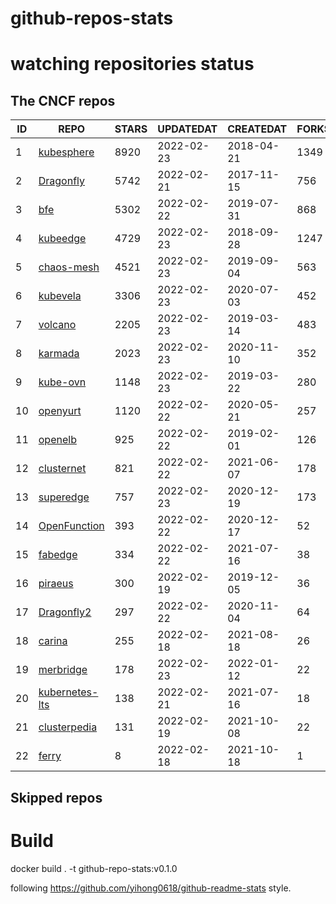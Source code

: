 # github-repos-stats

# watching repositories status
<!--START_SECTION:github_repos-->
## The CNCF repos
| ID |                              REPO                               | STARS | UPDATEDAT  | CREATEDAT  | FORKSCOUNT |
|----|-----------------------------------------------------------------|-------|------------|------------|------------|
|  1 | [kubesphere](https://github.com/kubesphere/kubesphere)          |  8920 | 2022-02-23 | 2018-04-21 |       1349 |
|  2 | [Dragonfly](https://github.com/dragonflyoss/Dragonfly)          |  5742 | 2022-02-21 | 2017-11-15 |        756 |
|  3 | [bfe](https://github.com/bfenetworks/bfe)                       |  5302 | 2022-02-22 | 2019-07-31 |        868 |
|  4 | [kubeedge](https://github.com/kubeedge/kubeedge)                |  4729 | 2022-02-23 | 2018-09-28 |       1247 |
|  5 | [chaos-mesh](https://github.com/chaos-mesh/chaos-mesh)          |  4521 | 2022-02-23 | 2019-09-04 |        563 |
|  6 | [kubevela](https://github.com/oam-dev/kubevela)                 |  3306 | 2022-02-23 | 2020-07-03 |        452 |
|  7 | [volcano](https://github.com/volcano-sh/volcano)                |  2205 | 2022-02-23 | 2019-03-14 |        483 |
|  8 | [karmada](https://github.com/karmada-io/karmada)                |  2023 | 2022-02-23 | 2020-11-10 |        352 |
|  9 | [kube-ovn](https://github.com/kubeovn/kube-ovn)                 |  1148 | 2022-02-23 | 2019-03-22 |        280 |
| 10 | [openyurt](https://github.com/openyurtio/openyurt)              |  1120 | 2022-02-22 | 2020-05-21 |        257 |
| 11 | [openelb](https://github.com/openelb/openelb)                   |   925 | 2022-02-22 | 2019-02-01 |        126 |
| 12 | [clusternet](https://github.com/clusternet/clusternet)          |   821 | 2022-02-22 | 2021-06-07 |        178 |
| 13 | [superedge](https://github.com/superedge/superedge)             |   757 | 2022-02-23 | 2020-12-19 |        173 |
| 14 | [OpenFunction](https://github.com/OpenFunction/OpenFunction)    |   393 | 2022-02-22 | 2020-12-17 |         52 |
| 15 | [fabedge](https://github.com/FabEdge/fabedge)                   |   334 | 2022-02-22 | 2021-07-16 |         38 |
| 16 | [piraeus](https://github.com/piraeusdatastore/piraeus)          |   300 | 2022-02-19 | 2019-12-05 |         36 |
| 17 | [Dragonfly2](https://github.com/dragonflyoss/Dragonfly2)        |   297 | 2022-02-22 | 2020-11-04 |         64 |
| 18 | [carina](https://github.com/carina-io/carina)                   |   255 | 2022-02-18 | 2021-08-18 |         26 |
| 19 | [merbridge](https://github.com/merbridge/merbridge)             |   178 | 2022-02-23 | 2022-01-12 |         22 |
| 20 | [kubernetes-lts](https://github.com/klts-io/kubernetes-lts)     |   138 | 2022-02-21 | 2021-07-16 |         18 |
| 21 | [clusterpedia](https://github.com/clusterpedia-io/clusterpedia) |   131 | 2022-02-19 | 2021-10-08 |         22 |
| 22 | [ferry](https://github.com/ferry-proxy/ferry)                   |     8 | 2022-02-18 | 2021-10-18 |          1 |



## Skipped repos
<!--END_SECTION:github_repos-->

# Build

docker build . -t github-repo-stats:v0.1.0

following https://github.com/yihong0618/github-readme-stats style.
